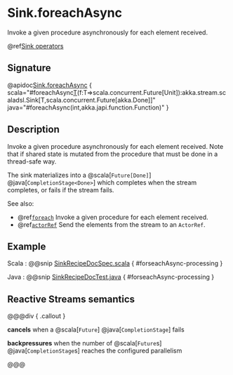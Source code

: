 # Sink.foreachAsync

Invoke a given procedure asynchronously for each element received.

@ref[Sink operators](../index.md#sink-operators)

## Signature

@apidoc[Sink.foreachAsync](Sink$) { scala="#foreachAsync[T](parallelism:Int)(f:T=&gt;scala.concurrent.Future[Unit]):akka.stream.scaladsl.Sink[T,scala.concurrent.Future[akka.Done]]" java="#foreachAsync(int,akka.japi.function.Function)" }


## Description

Invoke a given procedure asynchronously for each element received. Note that if shared state is mutated from the procedure that must be done in a thread-safe way.

The sink materializes into a  @scala[`Future[Done]`] @java[`CompletionStage<Done>`] which completes when the
stream completes, or fails if the stream fails.

See also:

* @ref[`foreach`](foreach.md) Invoke a given procedure for each element received.
* @ref[`actorRef`](actorRef.md) Send the elements from the stream to an `ActorRef`.

## Example

Scala
:   @@snip [SinkRecipeDocSpec.scala](/akka-docs/src/test/scala/docs/stream/SinkRecipeDocSpec.scala) { #forseachAsync-processing }

Java
:   @@snip [SinkRecipeDocTest.java](/akka-docs/src/test/java/jdocs/stream/SinkRecipeDocTest.java) { #forseachAsync-processing }

## Reactive Streams semantics

@@@div { .callout }

**cancels** when a @scala[`Future`] @java[`CompletionStage`] fails

**backpressures** when the number of @scala[`Future`s] @java[`CompletionStage`s] reaches the configured parallelism

@@@


